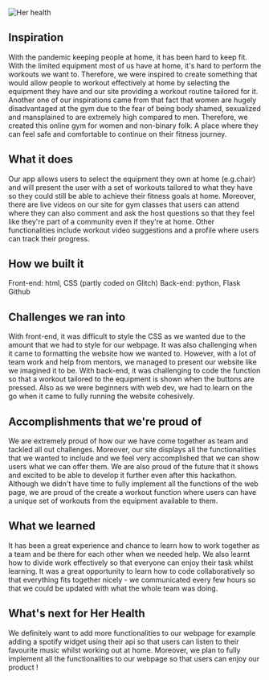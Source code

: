 ![Her health ](https://user-images.githubusercontent.com/81494714/127771767-3f3c923b-ca84-4208-9884-0a9c4eabea3b.jpg)
## Inspiration

With the pandemic keeping people at home, it has been hard to keep fit. With the limited equipment most of us have at home, it's hard to perform the workouts we want to. Therefore, we were inspired to create something that would allow people to workout effectively at home by selecting the equipment they have and our site providing a workout routine tailored for it. 
Another one of our inspirations came from that fact that women are hugely disadvantaged at the gym due to the fear of being body shamed, sexualized and mansplained to are extremely high compared to men. Therefore, we created this online gym for women and non-binary folk. A place where they can feel safe and comfortable to continue on their fitness journey. 

## What it does

Our app allows users to select the equipment they own at home (e.g.chair) and will present the user with a set of workouts tailored to what they have so they could still be able to achieve their fitness goals at home. 
Moreover, there are live videos on our site for gym classes that users can attend where they can also comment and ask the host questions so that they feel like they're part of a community even if they're at home. 
Other functionalities include workout video suggestions and a profile where users can track their progress. 

## How we built it
Front-end: html, CSS (partly coded on Glitch) 
Back-end: python, Flask
Github

## Challenges we ran into
With front-end, it was difficult to style the CSS as we wanted due to the amount that we had to style for our webpage. It was also challenging when it came to formatting the website how we wanted to. However, with a lot of team work and help from mentors, we managed to present our website like we imagined it to be. 
With back-end, it was challenging to code the function so that a workout tailored to the equipment is shown when the buttons are pressed. Also as we were beginners with web dev, we had to learn on the go when it came to fully running the website cohesively. 

## Accomplishments that we're proud of
We are extremely proud of how our we have come together as team and tackled all out challenges. Moreover, our site displays all the functionalities that we wanted to include and we feel very accomplished that we can show users what we can offer them.  We are also proud of the future that it shows and excited to be able to develop it further even after this hackathon. Although we didn't have time to fully implement all the functions of the web page, we are proud of the create a workout function where users can have a unique set of workouts from the equipment available to them. 

## What we learned
It has been a great experience and chance to learn how to work together as a team and be there for each other when we needed help. We also learnt how to divide work effectively so that everyone can enjoy their task whilst learning. It was a great opportunity to learn how to code collaboratively so that everything fits together nicely - we communicated every few hours so that we could be updated with what the whole team was doing. 

## What's next for Her Health
We definitely want to add more functionalities to our webpage for example adding a spotify widget using their api so that users can listen to their favourite music whilst working out at home. Moreover, we plan to fully implement all the functionalities to our webpage so that users can enjoy our product !
